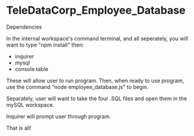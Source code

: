 # TeleDataCorp_Employee_Database

Dependencies

In the internal workspace's command terminal, and all seperately, you will want to type "npm install" then:

- inquirer
- mysql
- console.table

These will allow user to run program. Then, when ready to use program, use the command "node employee_database.js" to begin. 

Separately, user will want to take the four .SQL files and open them in the mySQL workspace. 

Inquirer will prompt user through program. 

That is all!

